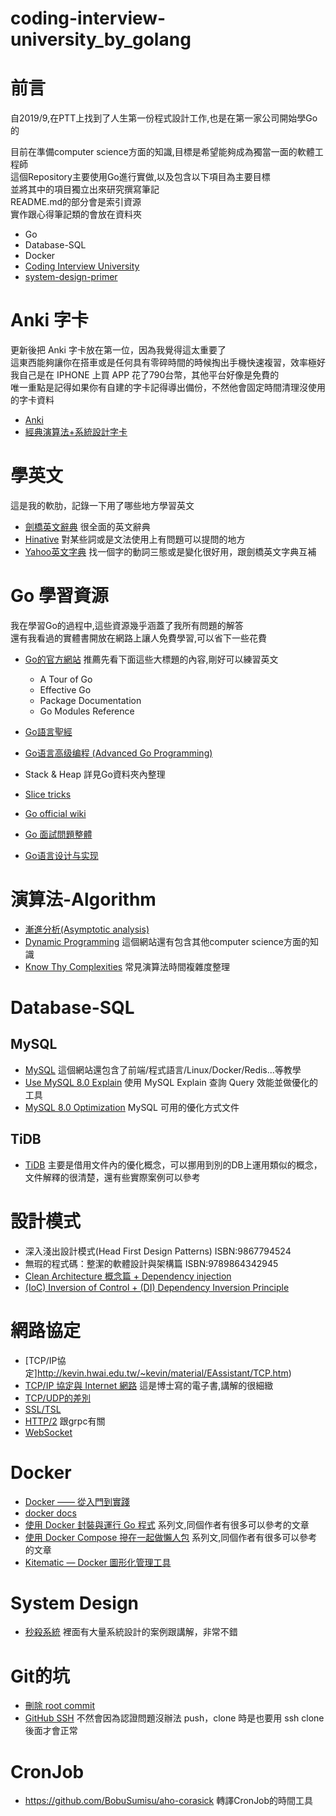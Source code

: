 # coding-interview-university_by_golang

# 前言
自2019/9,在PTT上找到了人生第一份程式設計工作,也是在第一家公司開始學Go的

目前在準備computer science方面的知識,目標是希望能夠成為獨當一面的軟體工程師  
這個Repository主要使用Go進行實做,以及包含以下項目為主要目標  
並將其中的項目獨立出來研究撰寫筆記    
README.md的部分會是索引資源  
實作跟心得筆記類的會放在資料夾

* Go
* Database-SQL
* Docker
* [Coding Interview University](https://github.com/jwasham/coding-interview-university/blob/main/translations/README-tw.md)
* [system-design-primer](https://github.com/donnemartin/system-design-primer)

# Anki 字卡
更新後把 Anki 字卡放在第一位，因為我覺得這太重要了  
這東西能夠讓你在搭車或是任何具有零碎時間的時候掏出手機快速複習，效率極好  
我自己是在 IPHONE 上買 APP 花了790台幣，其他平台好像是免費的  
唯一重點是記得如果你有自建的字卡記得導出備份，不然他會固定時間清理沒使用的字卡資料  

* [Anki](https://apps.ankiweb.net/)
* [經典演算法+系統設計字卡](https://github.com/donnemartin/interactive-coding-challenges)

# 學英文
這是我的軟肋，記錄一下用了哪些地方學習英文  

- [劍橋英文辭典](https://dictionary.cambridge.org/zht/) 很全面的英文辭典
- [Hinative](https://tw.hinative.com/) 對某些詞或是文法使用上有問題可以提問的地方
- [Yahoo英文字典](https://tw.dictionary.search.yahoo.com/) 找一個字的動詞三態或是變化很好用，跟劍橋英文字典互補

# Go 學習資源

我在學習Go的過程中,這些資源幾乎涵蓋了我所有問題的解答  
還有我看過的實體書開放在網路上讓人免費學習,可以省下一些花費

- [Go的官方網站](https://golang.org/doc/) 推薦先看下面這些大標題的內容,剛好可以練習英文

    - A Tour of Go
    - Effective Go
    - Package Documentation
    - Go Modules Reference

- [Go語言聖經](https://github.com/gopl-zh/gopl-zh.github.com)
- [Go语言高级编程 (Advanced Go Programming)](https://github.com/chai2010/advanced-go-programming-book)  
- Stack & Heap 詳見Go資料夾內整理
- [Slice tricks](https://ueokande.github.io/go-slice-tricks/)
- [Go official wiki](https://github.com/golang/go/wiki)
- [Go 面試問題整體](https://zhuanlan.zhihu.com/p/471490292)
- [Go语言设计与实现](https://draveness.me/golang/)

# 演算法-Algorithm

* [漸進分析(Asymptotic analysis)](https://www.itread01.com/content/1550231649.html)
* [Dynamic Programming](http://web.ntnu.edu.tw/~algo/DynamicProgramming.html) 這個網站還有包含其他computer science方面的知識
* [Know Thy Complexities](https://www.bigocheatsheet.com/) 常見演算法時間複雜度整理

# Database-SQL
## MySQL
- [MySQL](https://www.itread01.com/study/mysql-tutorial.html) 這個網站還包含了前端/程式語言/Linux/Docker/Redis...等教學
- [Use MySQL 8.0 Explain](https://dev.mysql.com/doc/refman/8.0/en/execution-plan-information.html) 使用 MySQL Explain 查詢 Query 效能並做優化的工具
- [MySQL 8.0 Optimization](https://dev.mysql.com/doc/refman/8.0/en/optimization.html) MySQL 可用的優化方式文件
## TiDB
- [TiDB](https://docs.pingcap.com/zh/tidb/stable/performance-tuning-overview) 主要是借用文件內的優化概念，可以挪用到別的DB上運用類似的概念，文件解釋的很清楚，還有些實際案例可以參考

# 設計模式

- 深入淺出設計模式(Head First Design Patterns) ISBN:9867794524
- 無瑕的程式碼：整潔的軟體設計與架構篇 ISBN:9789864342945
- [Clean Architecture 概念篇 + Dependency injection](https://ithelp.ithome.com.tw/articles/10240228?sc=iThomeR)
- [(IoC) Inversion of Control + (DI) Dependency Inversion Principle](https://iter01.com/562085.html)

# 網路協定

- [TCP/IP協定]http://kevin.hwai.edu.tw/~kevin/material/EAssistant/TCP.htm)
- [TCP/IP 協定與 Internet 網路](http://www.tsnien.idv.tw/Internet_WebBook/Internet.html) 這是博士寫的電子書,講解的很細緻
- [TCP/UDP的差別](https://www.tsnien.idv.tw/Network_WebBook/chap13/13-6%20TCP%20%E9%80%9A%E8%A8%8A%E5%8D%94%E5%AE%9A.html)
- [SSL/TSL](https://www.websecurity.digicert.com/zh/hk/security-topics/what-is-ssl-tls-https)
- [HTTP/2](https://developers.google.com/web/fundamentals/performance/http2?hl=zh-cn) 跟grpc有關
- [WebSocket](https://docs.microsoft.com/zh-tw/archive/msdn-magazine/2012/may/cutting-edge-understanding-the-power-of-websockets)

# Docker

- [Docker —— 從入門到實踐](https://github.com/philipz/docker_practice)
- [docker docs](https://docs.docker.com/language/golang/build-images/)
- [使用 Docker 封裝與運行 Go 程式](https://ithelp.ithome.com.tw/articles/10240352) 系列文,同個作者有很多可以參考的文章
- [使用 Docker Compose 摻在一起做懶人包](https://ithelp.ithome.com.tw/articles/10243618) 系列文,同個作者有很多可以參考的文章
- [Kitematic — Docker 圖形化管理工具](https://medium.com/@bee811101/kitematic-docker-%E5%9C%96%E5%BD%A2%E5%8C%96%E7%AE%A1%E7%90%86%E5%B7%A5%E5%85%B7-60ffe5e3605a)

# System Design

- [秒殺系統](https://juejin.cn/post/7203136448333332535) 裡面有大量系統設計的案例跟講解，非常不錯

# Git的坑

- [刪除 root commit](https://stackoverflow.com/questions/10911317/how-to-remove-the-first-commit-in-git/32765827#32765827)
- [GitHub SSH](https://gist.github.com/xirixiz/b6b0c6f4917ce17a90e00f9b60566278) 不然會因為認證問題沒辦法 push，clone 時是也要用 ssh clone 後面才會正常

# CronJob
- https://github.com/BobuSumisu/aho-corasick 轉譯CronJob的時間工具
